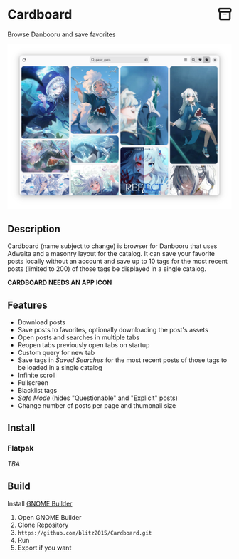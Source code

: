 # Cardboard <img src="data/icons/io.github.blitz2015.Cardboard-symbolic.svg" style="height:30px" align="right"/>

Browse Danbooru and save favorites

![](data/screenshots/5.png)

## Description
Cardboard (name subject to change) is browser for Danbooru that uses Adwaita and a masonry layout for the catalog.
It can save your favorite posts locally without an account and save up to 10 tags for the most recent posts (limited to 200) of those tags be displayed in a single catalog.

**CARDBOARD NEEDS AN APP ICON**
## Features
  - Download posts
  - Save posts to favorites, optionally downloading the post's assets
  - Open posts and searches in multiple tabs
  - Reopen tabs previously open tabs on startup
  - Custom query for new tab
  - Save tags in *Saved Searches* for the most recent posts of those tags to be loaded in a single catalog
  - Infinite scroll
  - Fullscreen
  - Blacklist tags
  - *Safe Mode* (hides "Questionable" and "Explicit" posts)
  - Change number of posts per page and thumbnail size

## Install
### Flatpak
*TBA*

## Build
Install [GNOME Builder](https://flathub.org/apps/org.gnome.Builder)

1. Open GNOME Builder
2. Clone Repository
3. `https://github.com/blitz2015/Cardboard.git`
4. Run
5. Export if you want
